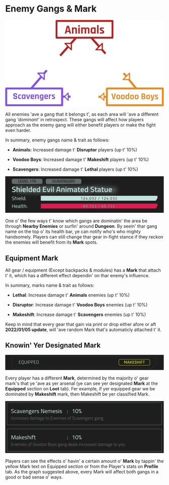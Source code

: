 # Enemy Gangs & Mark

![EnemyGangGraph](/resources/mobile-tutorial/EnemyGangGraph.png)

All enemies 'ave a gang that it belongs t', as each area will 'ave a different gang _'dominant'_ in retrospect. These gangs will affect how players approach as the enemy gang will either benefit players or make the fight even harder.

In summary, enemy gangs name & trait as follows:
- **Animals:** Increased damage t' **Disruptor** players (up t' 10%)

- **Voodoo Boys**: Increased damage t' **Makeshift** players (up t' 10%)

- **Scavengers**: Increased damage t' **Lethal** players (up t' 10%)

![EnemyGang](/resources/mobile-tutorial/EnemyGang.png)

One o' the few ways t' know which gangs are dominatin' the area be through **Nearby Enemies** or surfin' around **Dungeon**. By seein' thar gang name on the top o' its health bar, ye can notify who's who mighty handsomely. Players can still change thar gear in-fight stance if they reckon the enemies will benefit from its **Mark** spots.

## Equipment Mark

All gear / equipment (Except backpacks & modules) has a **Mark** that attach t' it, which has a different effect dependin' on thar enemy's influence.

In summary, marks name & trait as follows:

- **Lethal**: Increase damage t' **Animals** enemies (up t' 10%)

- **Disruptor**: Increase damage t' **Voodoo Boys** enemies (up t' 10%)

- **Makeshift**: Increase damage t' **Scavengers** enemies (up t' 10%)

Keep in mind that every gear that gain via print or drop either afore or aft **2022/01/05 update**, will 'ave random Mark that's automaticly attached t' it.

## Knowin' Yer Designated Mark

![EnemyGangMark](/resources/mobile-tutorial/EnemyGangMark.png)

Every player has a different **Mark**, determined by the majority o' gear mark's that ye 'ave as yer arsenal (ye can see yer designated **Mark** at the **Equipped** section on **Loot** tab). Fer example, if yer equipped gear we be dominated by **Makeshift** mark, then Makeshift be yer classified Mark.

![EnemyGangStats](/resources/mobile-tutorial/EnemyGangStats.png)

Players can see the effects o' havin' a certain amount o' **Mark** by tappin' the yellow Mark text on Equipped section or from the Player's stats on **Profile** tab. As the graph suggested above, every Mark will affect both gangs in a good or bad sense o' ways.